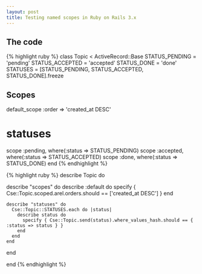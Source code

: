 ```yaml
---
layout: post
title: Testing named scopes in Ruby on Rails 3.x
---
```


## The code

{% highlight ruby %}
class Topic < ActiveRecord::Base
  STATUS_PENDING = 'pending'
  STATUS_ACCEPTED = 'accepted'
  STATUS_DONE = 'done'
  STATUSES = [STATUS_PENDING, STATUS_ACCEPTED, STATUS_DONE].freeze

  ## Scopes
  default_scope :order => 'created_at DESC'
  # statuses
  scope :pending, where(:status => STATUS_PENDING)
  scope :accepted, where(:status => STATUS_ACCEPTED)
  scope :done, where(:status => STATUS_DONE)
end
{% endhighlight %}

{% highlight ruby %}
describe Topic do

  describe "scopes" do
    describe :default do
      specify { Cse::Topic.scoped.arel.orders.should == ['created_at DESC'] }
    end

    describe "statuses" do
      Cse::Topic::STATUSES.each do |status|
        describe status do
          specify { Cse::Topic.send(status).where_values_hash.should == { :status => status } }
        end
      end
    end
  end

end
{% endhighlight %}
